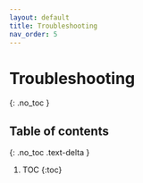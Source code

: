 ```yaml
---
layout: default
title: Troubleshooting
nav_order: 5
---
```


# Troubleshooting
{: .no_toc }

## Table of contents
{: .no_toc .text-delta }

1. TOC
{:toc}
